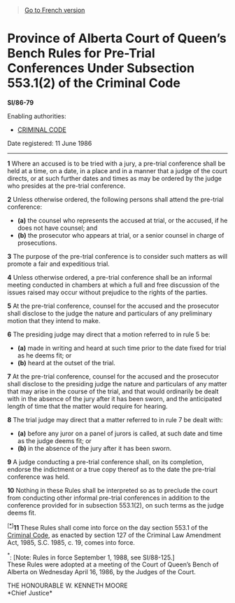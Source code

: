 > [Go to French version](/fr/Règlements/Textes%20réglementaires/86/79.md)

# Province of Alberta Court of Queen’s Bench Rules for Pre-Trial Conferences Under Subsection 553.1(2) of the Criminal Code

**SI/86-79**

Enabling authorities: 
- [CRIMINAL CODE](/en/Acts/Revised%20Statutes%20of%20Canada/C/C-46.md)

Date registered: 11 June 1986

----------





**1** Where an accused is to be tried with a jury, a pre-trial conference shall be held at a time, on a date, in a place and in a manner that a judge of the court directs, or at such further dates and times as may be ordered by the judge who presides at the pre-trial conference.



**2** Unless otherwise ordered, the following persons shall attend the pre-trial conference:
- **(a)** the counsel who represents the accused at trial, or the accused, if he does not have counsel; and
- **(b)** the prosecutor who appears at trial, or a senior counsel in charge of prosecutions.



**3** The purpose of the pre-trial conference is to consider such matters as will promote a fair and expeditious trial.



**4** Unless otherwise ordered, a pre-trial conference shall be an informal meeting conducted in chambers at which a full and free discussion of the issues raised may occur without prejudice to the rights of the parties.



**5** At the pre-trial conference, counsel for the accused and the prosecutor shall disclose to the judge the nature and particulars of any preliminary motion that they intend to make.



**6** The presiding judge may direct that a motion referred to in rule 5 be:
- **(a)** made in writing and heard at such time prior to the date fixed for trial as he deems fit; or
- **(b)** heard at the outset of the trial.



**7** At the pre-trial conference, counsel for the accused and the prosecutor shall disclose to the presiding judge the nature and particulars of any matter that may arise in the course of the trial, and that would ordinarily be dealt with in the absence of the jury after it has been sworn, and the anticipated length of time that the matter would require for hearing.



**8** The trial judge may direct that a matter referred to in rule 7 be dealt with:
- **(a)** before any juror on a panel of jurors is called, at such date and time as the judge deems fit; or
- **(b)** in the absence of the jury after it has been sworn.



**9** A judge conducting a pre-trial conference shall, on its completion, endorse the indictment or a true copy thereof as to the date the pre-trial conference was held.



**10** Nothing in these Rules shall be interpreted so as to preclude the court from conducting other informal pre-trial conferences in addition to the conference provided for in subsection 553.1(2), on such terms as the judge deems fit.



<sup><a href='#fn_cif'>[*]</a></sup>**11** These Rules shall come into force on the day section 553.1 of the [Criminal Code](/en/Acts/Revised%20Statutes%20of%20Canada/C/C-46.md), as enacted by section 127 of the Criminal Law Amendment Act, 1985, S.C. 1985, c. 19, comes into force.

<a name='fn_cif'><sup>*</sup></a>: [Note: Rules in force September 1, 1988, see SI/88-125.]<br />These Rules were adopted at a meeting of the Court of Queen’s Bench of Alberta on Wednesday April 16, 1986, by the Judges of the Court.
<p>THE HONOURABLE W. KENNETH MOORE<br />*Chief Justice*<br /></p>




